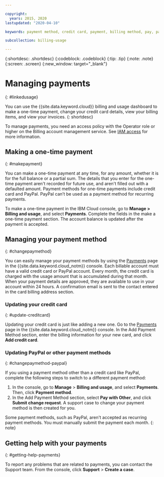 ```yaml
---

copyright:
  years: 2015, 2020
lastupdated: "2020-04-10"

keywords: payment method, credit card, payment, billing method, pay, pay my bill, billing items 

subcollection: billing-usage

---
```


{:shortdesc: .shortdesc}
{:codeblock: .codeblock}
{:tip: .tip}
{:note: .note}
{:screen: .screen}
{:new_window: target="_blank"}


# Managing payments
{: #linkedusage}

You can use the {{site.data.keyword.cloud}} billing and usage dashboard to make a one-time payment, change your credit card details, view your billing items, and view your invoices.
{: shortdesc}

To manage payments, you need an access policy with the Operator role or higher on the Billing account management service. See [IAM access](/docs/iam?topic=iam-userroles) for more information.

## Making a one-time payment
{: #makepayment}

You can make a one-time payment at any time, for any amount, whether it is for the full balance or a partial sum. The details that you enter for the one-time payment aren't recorded for future use, and aren't filled out with a defaulted amount. Payment methods for one-time payments include credit card and PayPal. PayPal can’t be used as a payment method for recurring payments.

To make a one-time payment  in the IBM Cloud console, go to **Manage > Billing and usage**, and select **Payments**. Complete the fields in the make a one-time payment section. The account balance is updated after the payment is accepted.


## Managing your payment method
{: #changepaymethod}

You can easily manage your payment methods by using the [Payments](/billing/payments) page in the {{site.data.keyword.cloud_notm}} console. Each billable account must have a valid credit card or PayPal account. Every month, the credit card is charged with the usage amount that is accumulated during that month. When your payment details are approved, they are available to use in your account within 24 hours. A confirmation email is sent to the contact entered in the card billing address section.

### Updating your credit card 
{: #update-creditcard}

Updating your credit card is just like adding a new one. Go to the [Payments](/billing/payments) page in the {{site.data.keyword.cloud_notm}} console. In the Add Payment Method section, enter the billing information for your new card, and click **Add credit card**.

### Updating PayPal or other payment methods
{: #changepaymethod-paypal}

If you using a payment method other than a credit card like PayPal, complete the following steps to switch to a different payment method: 

1. In the console, go to **Manage** > **Billing and usage**, and select **Payments**. Then, click **Payment method**.
2. In the Add Payment Method section, select **Pay with Other**, and click **Submit change request**. A support case to change your payment method is then created for you. 

Some payment methods, such as PayPal, aren't accepted as recurring payment methods. You must manually submit the payment each month.
{: note}

## Getting help with your payments
{: #getting-help-payments}

To report any problems that are related to payments, you can contact the Support team. From the console, click **Support** > **Create a case**.

